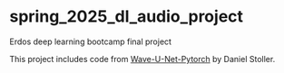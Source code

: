# spring_2025_dl_audio_project
Erdos deep learning bootcamp final project

This project includes code from [Wave-U-Net-Pytorch](https://github.com/f90/Wave-U-Net-Pytorch/tree/master) by Daniel Stoller.
